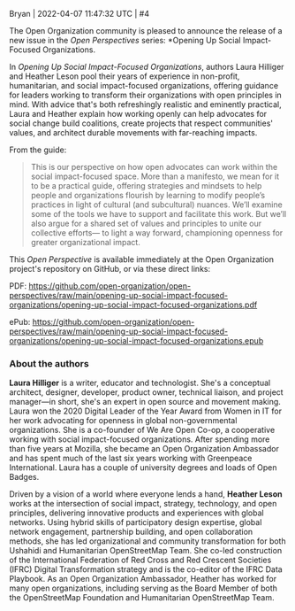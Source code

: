 Bryan | 2022-04-07 11:47:32 UTC | #4

The Open Organization community is pleased to announce the release of a new issue in the *Open Perspectives* series: *Opening Up Social Impact-Focused Organizations.

In *Opening Up Social Impact-Focused Organizations*, authors Laura Hilliger and Heather Leson pool their years of experience in non-profit, humanitarian, and social impact-focused organizations, offering guidance for leaders working to transform their organizations with open principles in mind. With advice that's both refreshingly realistic and eminently practical, Laura and Heather explain how working openly can help advocates for social change build coalitions, create projects that respect communities' values, and architect durable movements with far-reaching impacts.

From the guide:

> This is our perspective on how open advocates can work within the social impact-focused space. More than a manifesto, we mean for it to be a practical guide, offering strategies and mindsets to help people and organizations flourish by learning to modify people’s practices in light of cultural (and subcultural) nuances. We’ll examine some of the tools we have to support and facilitate this work. But we’ll also argue for a shared set of values and principles to unite our collective efforts— to light a way forward, championing openness for greater organizational impact.

This *Open Perspective* is available immediately at the Open Organization project's repository on GitHub, or via these direct links:

PDF:
https://github.com/open-organization/open-perspectives/raw/main/opening-up-social-impact-focused-organizations/opening-up-social-impact-focused-organizations.pdf

ePub:
https://github.com/open-organization/open-perspectives/raw/main/opening-up-social-impact-focused-organizations/opening-up-social-impact-focused-organizations.epub

### About the authors

**Laura Hilliger** is a writer, educator and technologist. She's a conceptual architect, designer, developer, product owner, technical liaison, and project manager—in short, she's an expert in open source and movement making. Laura won the 2020 Digital Leader of the Year Award from Women in IT for her work advocating for openness in global non-governmental organizations. She is a co-founder of We Are Open Co-op, a cooperative working with social impact-focused organizations. After spending more than five years at Mozilla, she became an Open Organization Ambassador and has spent much of the last six years working with Greenpeace International. Laura has a couple of university degrees and loads of Open Badges.

Driven by a vision of a world where everyone lends a hand, **Heather Leson** works at the intersection of social impact, strategy, technology, and open principles, delivering innovative products and experiences with global networks. Using hybrid skills of participatory design expertise, global network engagement, partnership building, and open collaboration methods, she has led organizational and community transformation for both Ushahidi and Humanitarian OpenStreetMap Team. She co-led construction of the International Federation of Red Cross and Red Crescent Societies (IFRC) Digital Transformation strategy and is the co-editor of the IFRC Data Playbook. As an Open Organization Ambassador, Heather has worked for many open organizations, including serving as the Board Member of both the OpenStreetMap Foundation and Humanitarian OpenStreetMap Team.
